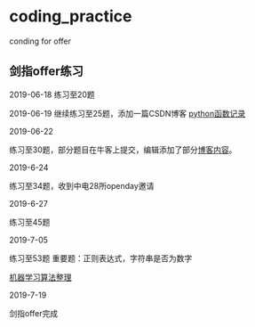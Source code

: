 # coding_practice
conding for offer
## 剑指offer练习
2019-06-18
练习至20题

2019-06-19
继续练习至25题，添加一篇CSDN博客
[python函数记录](https://blog.csdn.net/r1ch4rd/article/details/92834702)

2019-06-22

练习至30题，部分题目在牛客上提交，编辑添加了部分[博客内容](https://blog.csdn.net/r1ch4rd/article/details/93369138)。



2019-6-24

练习至34题，收到中电28所openday邀请

2019-6-27

练习至45题

2019-7-05

练习至53题 重要题：正则表达式，字符串是否为数字

[机器学习算法整理](https://blog.csdn.net/r1ch4rd/article/details/94381741)

2019-7-19

剑指offer完成